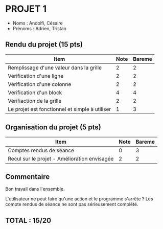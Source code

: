 # PROJET 1
- Noms : Andolfi, Césaire
- Prénoms : Adrien, Tristan

## Rendu du projet (15 pts)
|Item|Note|Bareme|
|-|-|-|
|Remplissage d'une valeur dans la grille|2|2|
|Vérification d'une ligne|2|2|
|Vérification d'une colonne|2|2|
|Vérification d'un block|4|4|
|Vérifiaction de la grille|2|2|
|Le projet est fonctionnel et simple à utiliser|1|3|
## Organisation du projet (5 pts)
|Item|Note|Bareme|
|-|-|-|
|Comptes rendus de séance|0|3|
|Recul sur le projet - Amélioration envisagée|2|2|

## Commentaire
Bon travail dans l'ensemble. 

L'utilisateur ne peut faire qu'une action et le programme s'arrête ?
Les compte rendus de séance ne sont pas sérieusement complété.

## TOTAL : 15/20